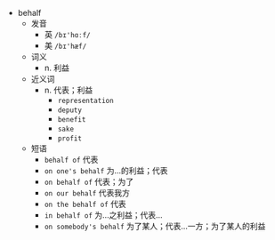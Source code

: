 - behalf
  - 发音
    - 英 `/bɪ'hɑːf/`
    - 美 `/bɪ'hæf/`
  - 词义
    - n. 利益
  - 近义词
    - n. 代表；利益
      - `representation`
      - `deputy`
      - `benefit`
      - `sake`
      - `profit`
  - 短语
    - `behalf of` 代表 
    - `on one's behalf` 为…的利益；代表 
    - `on behalf of` 代表；为了 
    - `on our behalf` 代表我方 
    - `on the behalf of` 代表 
    - `in behalf of` 为…之利益；代表… 
    - `on somebody's behalf` 为了某人；代表...一方；为了某人的利益 
